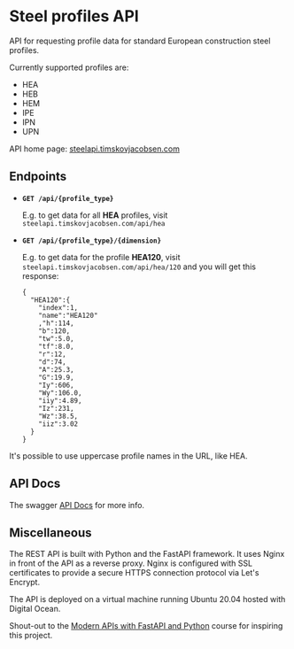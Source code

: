 # Steel profiles API

API for requesting profile data for standard European construction steel profiles.

Currently supported profiles are:

* HEA
* HEB
* HEM
* IPE
* IPN
* UPN

API home page: [steelapi.timskovjacobsen.com](http://steelapi.timskovjacobsen.com)

## Endpoints

* **`GET /api/{profile_type}`**

  E.g. to get data for all **HEA** profiles,
   visit `steelapi.timskovjacobsen.com/api/hea`

* **`GET /api/{profile_type}/{dimension}`**

  E.g. to get data for the profile **HEA120**, visit `steelapi.timskovjacobsen.com/api/hea/120` and you will get this response:

  ```shell
  {
    "HEA120":{
      "index":1,
      "name":"HEA120"
      ,"h":114,
      "b":120,
      "tw":5.0,
      "tf":8.0,
      "r":12,
      "d":74,
      "A":25.3,
      "G":19.9,
      "Iy":606,
      "Wy":106.0,
      "iiy":4.89,
      "Iz":231,
      "Wz":38.5,
      "iiz":3.02
    }
  }
  ```

It's possible to use uppercase profile names in the URL, like HEA.

## API Docs

The swagger [API Docs](http://steelapi.timskovjacobsen/docs) for more info.

## Miscellaneous

The REST API is built with Python and the FastAPI framework. It uses Nginx in front of the API as a reverse proxy. Nginx is configured with SSL certificates to provide a secure HTTPS connection protocol via Let's Encrypt.

The API is deployed on a virtual machine running Ubuntu 20.04 hosted with Digital Ocean.

Shout-out to the [Modern APIs with FastAPI and Python](https://training.talkpython.fm/courses/details/getting-started-with-fastapi) course for inspiring this project.
